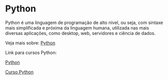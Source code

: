 # Python

Python é uma linguagem de programação de alto nível, ou seja, com sintaxe mais simplificada e próxima da linguagem humana, utilizada nas mais diversas aplicações, como desktop, web, servidores e ciência de dados.

Veja mais sobre:
[Python](https://tecnoblog.net/405640/o-que-e-python-guia-para-iniciantes/)

Link para cursos Python: 

[Python](https://web.digitalinnovation.one/browse?filter=Python)

[Curso Python](https://www.youtube.com/watch?v=S9uPNppGsGo&list=PLvE-ZAFRgX8hnECDn1v9HNTI71veL3oW0)


